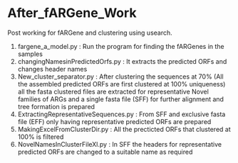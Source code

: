 # After_fARGene_Work
Post working for fARGene and clustering using usearch.
1. fargene_a_model.py : Run the program for finding the fARGenes in the samples
2. changingNamesinPredictedOrfs.py : It extracts the predicted ORFs and changes header names 
3. New_cluster_separator.py : After clustering the sequences at 70% (All the assembled predicted ORFs are first clustered at 100% uniqueness) all the fasta clustered files are extracted for representative Novel families of ARGs and a single fasta file (SFF) for further alignment and tree formation is prepared
4. ExtractingRepresentativeSequences.py : From SFF and exclusive fasta file (EFF) only having representative predicted ORFs are prepared
5. MakingExcelFromClusterDir.py : All the precticted ORFs that clustered at 100% is filtered
6. NovelNamesInClusterFileXl.py : In SFF the headers for representative predicted ORFs are changed to a suitable name as required
